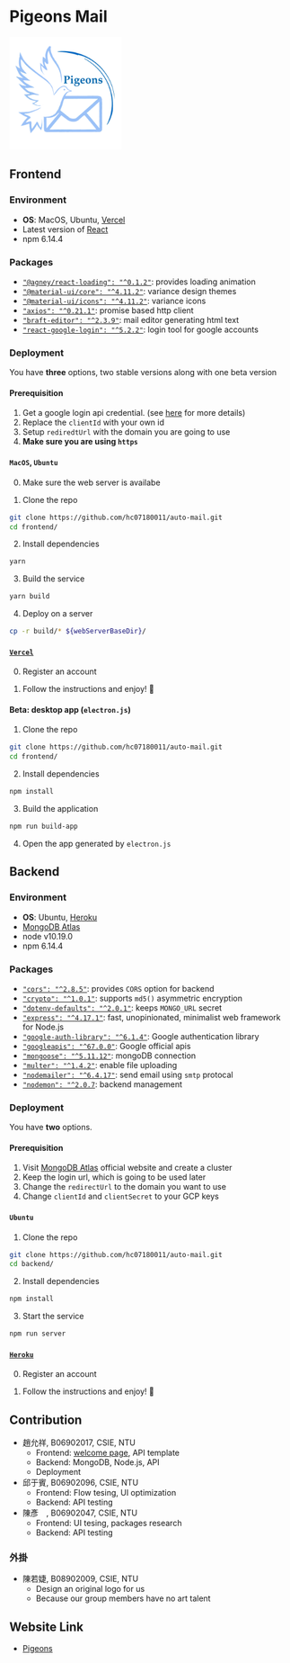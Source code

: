# Pigeons Mail

<img src="https://github.com/hc07180011/auto-mail/blob/main/frontend/public/favicon.png" width="200">

## Frontend

### Environment

* **OS**: MacOS, Ubuntu, [Vercel](https://vercel.com/docs/runtimes)
* Latest version of [React](https://reactjs.org)
* npm 6.14.4

### Packages

* [```"@agney/react-loading": "^0.1.2"```](https://reactjsexample.com/simple-and-accessible-loading-indicators-with-react/): provides loading animation
* [```"@material-ui/core": "^4.11.2"```](https://material-ui.com): variance design themes
* [```"@material-ui/icons": "^4.11.2"```](https://material-ui.com): variance icons
* [```"axios": "^0.21.1"```](https://github.com/axios/axios): promise based http client
* [```"braft-editor": "^2.3.9"```](https://braft.margox.cn): mail editor generating html text
* [```"react-google-login": "^5.2.2"```](https://anthonyjgrove.github.io/react-google-login/?path=/story/google-login-button--default-button): login tool for google accounts

### Deployment

You have **three** options, two stable versions along with one beta version

#### Prerequisition

1. Get a google login api credential. (see [here](https://developers.google.com/identity/sign-in/web/sign-in) for more details)
2. Replace the ```clientId``` with your own id
3. Setup ```rediredtUrl``` with the domain you are going to use
4. **Make sure you are using ```https```**

#### ```MacOS```, ```Ubuntu```

0. Make sure the web server is availabe

1. Clone the repo
```bash
git clone https://github.com/hc07180011/auto-mail.git
cd frontend/
```

2. Install dependencies

```bash
yarn
```

3. Build the service

```bash
yarn build
```

4. Deploy on a server

```bash
cp -r build/* ${webServerBaseDir}/
```

#### [```Vercel```](https://vercel.com/docs/runtimes)

0. Register an account

1. Follow the instructions and enjoy! 🎉

#### Beta: **desktop app** (```electron.js```)

1. Clone the repo

```bash
git clone https://github.com/hc07180011/auto-mail.git
cd frontend/
```

2. Install dependencies

```bash
npm install
```

3. Build the application

```bash
npm run build-app
```

4. Open the app generated by ```electron.js```

## Backend

### Environment

* **OS**: Ubuntu, [Heroku](http://heroku.com)
* [MongoDB Atlas](https://www.mongodb.com/cloud/atlas)
* node v10.19.0
* npm 6.14.4

### Packages

* [```"cors": "^2.8.5"```](https://expressjs.com/en/resources/middleware/cors.html): provides ```CORS``` option for backend
* [```"crypto": "^1.0.1"```](https://nodejs.org/api/crypto.html): supports ```md5()``` asymmetric encryption
* [```"dotenv-defaults": "^2.0.1"```](https://www.npmjs.com/package/dotenv-defaults): keeps ```MONGO_URL``` secret
* [```"express": "^4.17.1"```](http://expressjs.com): fast, unopinionated, minimalist web framework for Node.js
* [```"google-auth-library": "^6.1.4"```](https://github.com/googleapis/google-auth-library-nodejs): Google authentication library
* [```"googleapis": "^67.0.0"```](https://developers.google.com/apis-explorer/): Google official apis
* [```"mongoose": "^5.11.12"```](https://mongoosejs.com): mongoDB connection
* [```"multer": "^1.4.2"```](https://www.npmjs.com/package/multer): enable file uploading
* [```"nodemailer": "^6.4.17"```](https://nodemailer.com): send email using ```smtp``` protocal
* [```"nodemon": "^2.0.7```](https://nodemon.io): backend management

### Deployment

You have **two** options.

#### Prerequisition

1. Visit [MongoDB Atlas](https://www.mongodb.com/cloud/atlas) official website and create a cluster
2. Keep the login url, which is going to be used later
3. Change the ```redirectUrl``` to the domain you want to use
4. Change ```clientId``` and ```clientSecret``` to your GCP keys

#### ```Ubuntu```

1. Clone the repo
```bash
git clone https://github.com/hc07180011/auto-mail.git
cd backend/
```

2. Install dependencies

```bash
npm install
```

3. Start the service

```bash
npm run server
```

#### [```Heroku```](http://heroku.com)

0. Register an account

1. Follow the instructions and enjoy! 🎉

## Contribution

* 趙允祥, B06902017, CSIE, NTU
  * Frontend: [welcome page](https://pigeons-mail.vercel.app/welcome/), API template
  * Backend: MongoDB, Node.js, API
  * Deployment
* 邱于賓, B06902096, CSIE, NTU
  * Frontend: Flow tesing, UI optimization
  * Backend: API testing
* 陳彥　, B06902047, CSIE, NTU
  * Frontend: UI tesing, packages research
  * Backend: API testing

### 外掛

* 陳若婕, B08902009, CSIE, NTU
  * Design an original logo for us
  * Because our group members have no art talent
  
## Website Link

* [Pigeons](https://pigeons-mail.vercel.app)
